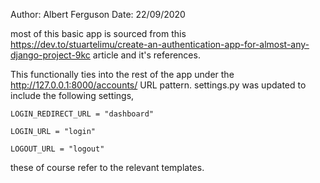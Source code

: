 Author: Albert Ferguson
Date: 22/09/2020

most of this basic app is sourced from this https://dev.to/stuartelimu/create-an-authentication-app-for-almost-any-django-project-9kc
article and it's references.

This functionally ties into the rest of the app under the http://127.0.0.1:8000/accounts/ URL pattern.
settings.py was updated to include the following settings,

```
LOGIN_REDIRECT_URL = "dashboard"

LOGIN_URL = "login"

LOGOUT_URL = "logout"
```

these of course refer to the relevant templates.